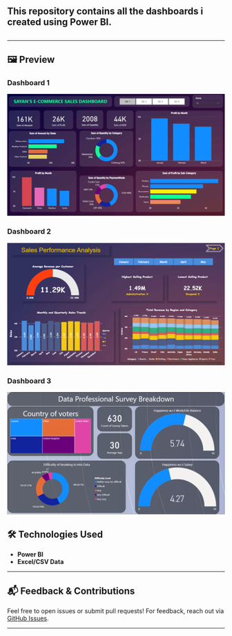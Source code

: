 <h2>This repository contains all the dashboards i created using Power BI.<h2>

---

## 🖼️ Preview

### Dashboard 1
<img src="https://raw.githubusercontent.com/sayan6823/Power-BI-Dashboards/refs/heads/main/E%20Commerce%20Dashboard.png" alt="Dashboard 1">

### Dashboard 2
<img src="https://raw.githubusercontent.com/sayan6823/Power-BI-Dashboards/refs/heads/main/Sales%20Analysis.png" alt="Dashboard 2">

### Dashboard 3
<img src="https://raw.githubusercontent.com/sayan6823/Power-BI-Dashboards/refs/heads/main/Profession%20Analysis.png" alt="Dashboard 3">


## 🛠️ Technologies Used

- **Power BI**
- **Excel/CSV Data**

---

## 📬 Feedback & Contributions

Feel free to open issues or submit pull requests! For feedback, reach out via [GitHub Issues](https://github.com/sayan6823/Power-BI-Dashboards/issues).

---
